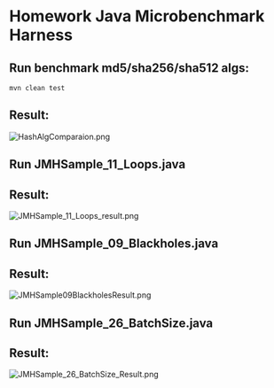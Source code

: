 # Homework Java Microbenchmark Harness

## Run benchmark md5/sha256/sha512 algs:
```mvn clean test```

## Result:
![HashAlgComparaion.png](HashAlgComparaion.png)

## Run JMHSample_11_Loops.java

## Result:
![JMHSample_11_Loops_result.png](JMHSample_11_Loops_Result.png)

## Run JMHSample_09_Blackholes.java

## Result:
![JMHSample09BlackholesResult.png](JMHSample09BlackholesResult.png)

## Run JMHSample_26_BatchSize.java

## Result:
![JMHSample_26_BatchSize_Result.png](JMHSample_26_BatchSize_Result.png)